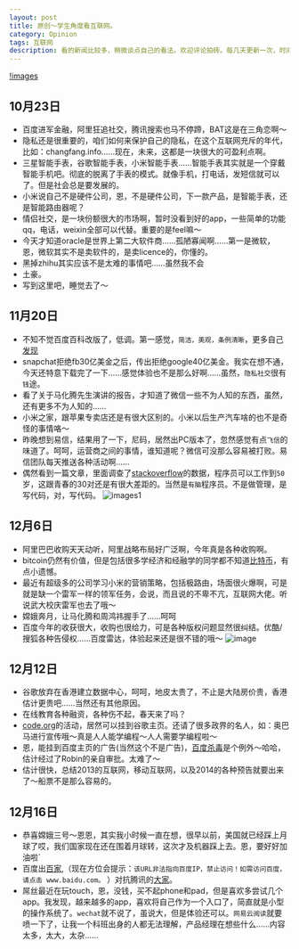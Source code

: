 ```yaml
---
layout: post
title: 原创～学生角度看互联网。
category: Opinion
tags: 互联网
description: 看的新闻比较多，稍微谈点自己的看法。欢迎评论拍砖。每几天更新一次，时间不等。
---
```

[!images](http://media-cache-ak0.pinimg.com/736x/b4/6f/0a/b46f0a775282107df00a56227d3836d7.jpg)
## 10月23日
*   百度进军金融，阿里狂追社交，腾讯搜索也马不停蹄，BAT这是在三角恋啊～
*   隐私还是很重要的，咱们如何来保护自己的隐私，在这个互联网充斥的年代，比如：changfang.info……现在，未来，这都是一块很大的可盈利点啊。
*   三星智能手表，谷歌智能手表，小米智能手表……智能手表其实就是一个穿戴智能手机吧。彻底的脱离了手表的模式。就像手机，打电话，发短信就可以了。但是社会总是要发展的。
*   小米说自己不是硬件公司，恩，不是硬件公司，下一款产品，是智能手表，还是智能路由器呢？
*   情侣社交，是一块份额很大的市场啊，暂时没看到好的app，一些简单的功能qq，电话，weixin全部可以代替。重要的是feel嘛～
*   今天才知道oracle是世界上第二大软件商……孤陋寡闻啊……第一是微软，恩，微软其实不是卖软件的，是卖licence的，你懂的。
*   黑掉zhihu其实应该不是太难的事情吧……虽然我不会
*   土豪。
*   写到这里吧，睡觉去了～

## 11月20日
*   不知不觉百度百科改版了，低调。第一感觉，`简洁，美观，条例清晰`，更多自己[发现](baike.baidu.com)
*   snapchat拒绝fb30亿美金之后，传出拒绝google40亿美金。我实在想不通，今天还特意下载完了一下……感觉体验也不是那么好啊……虽然，`隐私社交`很有`钱`途。
*   看了关于马化腾先生演讲的报告，才知道了微信一些不为人知的东西，虽然，还有更多不为人知的……
*   小米之家，跟苹果专卖店还是有很大区别的。小米以后生产汽车啥的也不是奇怪的事情咯～
*   昨晚想到易信，结果用了一下，尼码，居然出PC版本了，忽然感觉有点`飞信`的味道了。呵呵，运营商之间的事情，谁知道呢？微信可没那么容易被打败。易信团队每天推送各种活动啊……
*   偶然看到一篇文章，里面调查了[stackoverflow](http://stackoverflow.com/)的数据，程序员可以工作到`50`岁，这跟青春的30对还是有很大差距的。当然是`有脑`程序员。不是做管理，是写代码，对，写代码。
![images1]()

## 12月6日
*   阿里巴巴收购天天动听，阿里战略布局好广泛啊，今年真是各种收购啊。
*   bitcoin仍然有价值，但是包括很多学经济和经融学的同学都不知道[比特币](http://baike.baidu.com/link?url=IiPP1am4ssb-DCVdWPBSUg4dH1BOI1fVMmBpbiw3Z22i0psGu6Hpv0LVXACr0FX7_Ftm8ZgZ82ubnszq2ANbOa)，有点小遗憾。
*   最近有超级多的公司学习小米的营销策略，包括极路由，场面很火爆啊，可是就是缺一个雷军一样的领军任务，会说，而且说的不卑不亢，互联网大佬。听说武大校庆雷军也去了哦～
*   嫦娥奔月，让马化腾和周鸿祎握手了……呵呵
*   百度今年的收获很大，收购也很给力，可是各种版权问题显然很纠结。优酷/搜狐各种告侵权……百度雷达，体验起来还是很不错的哦～
![image](http://media-cache-ak0.pinimg.com/736x/56/2e/84/562e8474d7df47572ef3086107e2294d.jpg)

## 12月12日
*   谷歌放弃在香港建立数据中心，呵呵，地皮太贵了，不止是大陆房价贵，香港估计更贵吧……当然还有其他原因。
*   在线教育各种融资，各种伤不起，春天来了吗？
*   [code.org](http://code.org/)的活动，居然可以挂到谷歌主页。还请了很多政界的名人，如：奥巴马进行宣传哦～真是人人能学编程～人人需要学编程啦～
*   恩，能挂到百度主页的广告(当然这个不是广告)，[百度杀毒](http://shadu.baidu.com/)是个例外～哈哈，估计经过了Robin的亲自审批。太难了～
*   估计很快，总结2013的互联网，移动互联网，以及2014的各种预告就要出来了～船票不是那么容易的。

## 12月16日
*   恭喜嫦娥三号～恩恩，其实我小时候一直在想，很早以前，美国就已经踩上月球了哎，我们国家现在还在围着月球转，这次才及机器踩上去。恩，要好好加油啦`
*   百度出[百家](http://baijia.baidu.com/),（现在方位会提示：`该URL非法指向百度IP，禁止访问！如需访问百度，请点击 www.baidu.com。` ）对抗腾讯的[大家](http://dajia.qq.com/)。
*   屌丝最近在玩touch，恩，没钱，买不起phone和pad，但是喜欢多尝试几个app。我发现，越来越多的app，喜欢将自己作为一个入口了，简直就是小型的操作系统了。`wechat`就不说了，虽说大，但是体验还可以。`网易云阅读`就要喷一下了，让我一个科班出身的人都无法理解，产品经理在想些什么……内容太多，太大，太杂……
